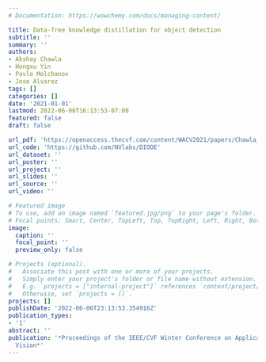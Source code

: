 ```yaml
---
# Documentation: https://wowchemy.com/docs/managing-content/

title: Data-free knowledge distillation for object detection
subtitle: ''
summary: ''
authors:
- Akshay Chawla
- Hongxu Yin
- Pavlo Molchanov
- Jose Alvarez
tags: []
categories: []
date: '2021-01-01'
lastmod: 2022-06-06T16:13:53-07:00
featured: false
draft: false

url_pdf: 'https://openaccess.thecvf.com/content/WACV2021/papers/Chawla_Data-Free_Knowledge_Distillation_for_Object_Detection_WACV_2021_paper.pdf'
url_code: 'https://github.com/NVlabs/DIODE'
url_dataset: ''
url_poster: ''
url_project: ''
url_slides: ''
url_source: ''
url_video: ''

# Featured image
# To use, add an image named `featured.jpg/png` to your page's folder.
# Focal points: Smart, Center, TopLeft, Top, TopRight, Left, Right, BottomLeft, Bottom, BottomRight.
image:
  caption: ''
  focal_point: ''
  preview_only: false

# Projects (optional).
#   Associate this post with one or more of your projects.
#   Simply enter your project's folder or file name without extension.
#   E.g. `projects = ["internal-project"]` references `content/project/deep-learning/index.md`.
#   Otherwise, set `projects = []`.
projects: []
publishDate: '2022-06-06T23:13:53.354916Z'
publication_types:
- '1'
abstract: ''
publication: '*Proceedings of the IEEE/CVF Winter Conference on Applications of Computer
  Vision*'
---
```

